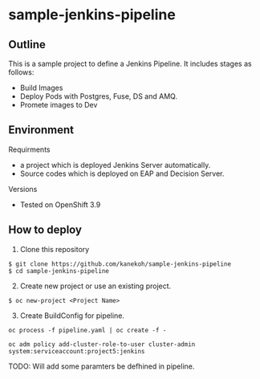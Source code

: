 # sample-jenkins-pipeline

## Outline

This is a sample project to define a Jenkins Pipeline. It includes stages as follows:

- Build Images
- Deploy Pods with Postgres, Fuse, DS and AMQ.
- Promete images to Dev

## Environment

Requirments

- a project which is deployed Jenkins Server automatically.
- Source codes which is deployed on EAP and Decision Server.  

Versions

- Tested on OpenShift 3.9

## How to deploy

1. Clone this repository

~~~
$ git clone https://github.com/kanekoh/sample-jenkins-pipeline
$ cd sample-jenkins-pipeline
~~~

2. Create new project or use an existing project.
~~~
$ oc new-project <Project Name>
~~~

3. Create BuildConfig for pipeline.

~~~
oc process -f pipeline.yaml | oc create -f -
~~~

~~~
oc adm policy add-cluster-role-to-user cluster-admin system:serviceaccount:project5:jenkins
~~~

TODO: Will add some paramters be defhined in pipeline.